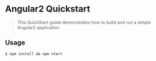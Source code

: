 # Angular2 Quickstart
> This QuickStart guide demonstrates how to build and run a simple Angular2 application.

## Usage

`$ npm install && npm start`